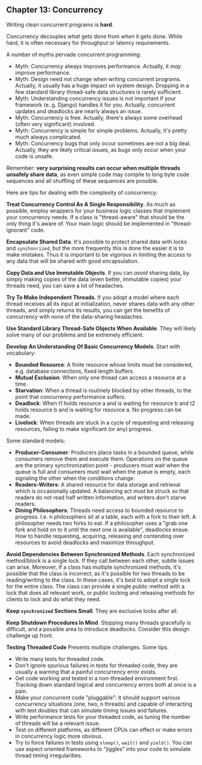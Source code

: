 ## Chapter 13: Concurrency

Writing clean concurrent programs is **hard**. 

Concurrency decouples *what* gets done from *when* it gets done. While hard, it is often necessary
for throughput or latency requirements. 

A number of myths pervade concurrent programming:

* Myth: Concurrency always improves performance. Actually, it *may* improve performance.
* Myth: Design need not change when writing concurrent programs. Actually, it usually has a huge
  impact on system design. Dropping in a few standard library thread-safe data structures is rarely
  sufficient.
* Myth: Understanding concurrency issues is not important if your framework (e..g. Django) handles
  it for you. Actually, concurrent updates and deadlocks are nearly always an issue.
* Myth: Concurrency is free. Actually, there's always some overhead (often very significant)
  involved.
* Myth: Concurrency is simple for simple problems. Actually, it's pretty much always complicated. 
* Myth: Concurrency bugs that only occur sometimes are not a big deal. Actually, they are likely
  critical issues, as bugs only occur when your code is unsafe.

Remember: **very surprising results can occur when multiple threads unsafely share data**, as even
simple code may compile to long byte code sequences and all shuffling of these sequences are
possible. 

Here are tips for dealing with the complexity of concurrency:

**Treat Concurrency Control As A Single Responsibility**. As much as possible, employ wrappers for
your business logic classes that implement your concurrency needs. If a class is "thread-aware" that
should be the only thing it's aware of. Your main logic should be implemented in "thread-ignorant"
code.

**Encapsulate Shared Data**. It's possible to protect shared data with locks and `synchonrized`, but
the more frequently this is done the easier it is to make mistakes. Thus it is important to be
vigorous in limiting the access to any data that will be shared with good encapsulation.

**Copy Data and Use Immutable Objects**. If you can *avoid* sharing data, by simply making copies of
the data  (even better, immutable copies) your threads need, you can save a lot of headaches. 

**Try To Make Independent Threads**. If you adopt a model where each thread receives all its input
at initialization, never shares data with any other threads, and simply returns its results, you can
get the benefits of concurrency with none of the data-sharing headaches.

**Use Standard Library Thread-Safe Objects When Available**. They will likely solve many of our
problems and be extremely efficient.

**Develop An Understanding Of Basic Concurrency Models**. Start with vocabulary:

* **Bounded Resource**: A finite resource whose limits must be considered, e.g. database
  connections, fixed length buffers.
* **Mutual Exclusion**: When only one thread can access a resource at a time.
* **Starvation**: When a thread is routinely blocked by other threads, to the point that concurrency
  performance suffers.
* **Deadlock**: When t1 holds resource a and is waiting for resource b and t2 holds resource b and
  is waiting for resource a. No progress can be made.
* **Livelock**: When threads are stuck in a cycle of requesting and releasing resources, failing to
  make significant (or any) progress. 

Some standard models:

* **Producer-Consumer**: Producers place tasks in a bounded queue, while consumers remove them and
  execute them. Operations on the queue are the primary synchronization point - producers must wait
  when the queue is full and consumers must wait when the queue is empty, each signaling the other
  when the conditions change.
* **Readers-Writers**: A shared resource for data storage and retrieval which is occasionally
  updated. A balancing act must be struck so that readers do not read half written information, and
  writers don't starve readers.
* **Dining Philosophers**: Threads need access to bounded resource to progress. I.e. n philosophers
  sit at a table, each with a fork to their left. A philosopher needs two forks to eat. If a
  philosopher uses a "grab one fork and hold on to it until the next one is available", deadlocks
  ensue. How to handle requesting, acquiring, releasing and contending over resources to avoid
  deadlocks and maximize throughput.

**Avoid Dependencies Between Synchronized Methods**. Each synchronized method/block is a single
lock. If they call between each other, subtle issues can arise. Moreover, if a class has multiple
synchronized methods, it's possible that the class is incorrect, as it's possible for two threads to
be reading/writing to the class. In these cases, it's best to adopt a *single* lock for the entire
class. The class can provide a single public method with a lock that does all relevant work, or
public locking and releasing methods for clients to lock and do what they need.

**Keep `synchronized` Sections Small**. They are exclusive locks after all.

**Keep Shutdown Procedures In Mind**. Stopping many threads gracefully is difficult, and a possible
area to introduce deadlocks. Consider this design challenge up front. 

**Testing Threaded Code** Presents multiple challenges. Some tips. 

* Write many tests for threaded code. 
* Don't ignore spurious failures in tests for threaded code, they are usually a warning that a
  painful concurrency error exists. 
* Get code working and tested in a non-threaded environment first. Tracking down standard logical
  and concurrency errors both at once is a pain.
* Make your concurrent code "pluggable": it should support various concurrency situations (one, two,
  n threads) and capable of interacting with test doubles that can simulate timing issues and
  failures. 
* Write performance tests for your threaded code, as tuning the number of threads will be a relevant
  issue.  
* Test on different platforms, as different CPUs can effect or make errors in concurrency logic more
  obvious. 
* Try to force failures in tests using `sleep()`, `wait()` and `yield()`. You can use aspect
  oriented frameworks to "jiggles" into your code to simulate thread timing irregularities. 
